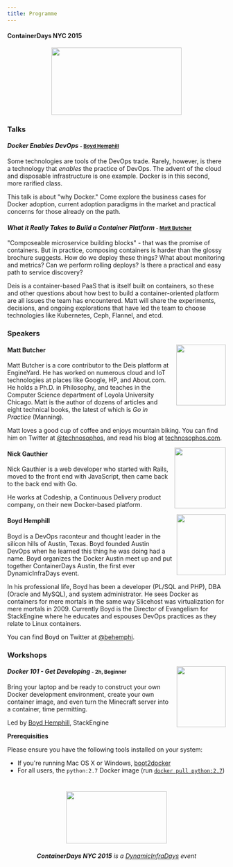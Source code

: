 ```yaml
---
title: Programme
---
```


<style>
#footer {
   display: none;
   }
</style>

#### ContainerDays NYC 2015

<img src="http://dynamicinfradays.org/img/logo.png" height="155" width="300" style="margin-left:auto;margin-right:auto;display:block">

### Talks

#### <a name="dockerdevops"></a>_Docker Enables DevOps_ <span style="font-size: smaller">- [Boyd Hemphill](#boydh)</span>

Some technologies are tools of the DevOps trade. Rarely, however, is there a technology that _enables_ the practice of DevOps. The advent of the cloud and disposable infrastructure is one example. Docker is in this second, more rarified class.

This talk is about "why Docker." Come explore the business cases for Docker adoption, current adoption paradigms in the market and practical concerns for those already on the path.

#### <a name="platform"></a>_What it Really Takes to Build a Container Platform_ <span style="font-size: smaller">- [Matt Butcher](#mattb)</span>

"Composeable microservice building blocks" - that was the promise of containers. But in practice, composing containers is harder than the glossy brochure suggests. How do we deploy these things? What about monitoring and metrics? Can we perform rolling deploys? Is there a practical and easy path to service discovery?

Deis is a container-based PaaS that is itself built on containers, so these and other questions about how best to build a container-oriented platform are all issues the team has encountered. Matt will share the experiments, decisions, and ongoing explorations that have led the team to choose technologies like Kubernetes, Ceph, Flannel, and etcd.

### Speakers

<img src="http://dynamicinfradays.org/events/2015-nyc/img/matt-butcher.png" width="114" height="140" style="margin-left:10px; margin-bottom: 5px; float:right; clear: right;">

#### <a name="mattb"></a>Matt Butcher

Matt Butcher is a core contributor to the Deis platform at EngineYard. He has worked on numerous cloud and IoT technologies at places like Google, HP, and About.com. He holds a Ph.D. in Philosophy, and teaches in the Computer Science department of Loyola University Chicago. Matt is the author of dozens of articles and eight technical books, the latest of which is _Go in Practice_ (Manning).

Matt loves a good cup of coffee and enjoys mountain biking. You can find him on Twitter at [@technosophos](https://twitter.com/technosophos), and read his blog at [technosophos.com](http://technosophos.com).

<img src="http://dynamicinfradays.org/events/2015-nyc/img/nick-gauthier.png" width="118" height="140" style="margin-left:10px; margin-bottom: 5px; float:right; clear: right;">

#### <a name="nickg"></a>Nick Gauthier

Nick Gauthier is a web developer who started with Rails, moved to the front end with JavaScript, then came back to the back end with Go.

He works at Codeship, a Continuous Delivery product company, on their new Docker-based platform.

<img src="http://dynamicinfradays.org/events/2015-nyc/img/boyd-hemphill.png" width="113" height="140" style="margin-left:10px; margin-bottom: 5px; float:right; clear: right;">

#### <a name="boydh"></a>Boyd Hemphill

Boyd is a DevOps raconteur and thought leader in the silicon hills of Austin, Texas. Boyd founded Austin DevOps when he learned this thing he was doing had a name. Boyd organizes the Docker Austin meet up and put together ContainerDays Austin, the first ever DynamicInfraDays event.

In his professional life, Boyd has been a developer (PL/SQL and PHP), DBA (Oracle and MySQL), and system administrator. He sees Docker as containers for mere mortals in the same way Slicehost was virtualization for mere mortals in 2009. Currently Boyd is the Director of Evangelism for StackEngine where he educates and espouses DevOps practices as they relate to Linux containers.

You can find Boyd on Twitter at [@behemphi](https://twitter.com/behemphi).

### Workshops

<img src="http://dynamicinfradays.org/events/2015-nyc/img/boyd-hemphill.png" width="113" height="140" style="margin-left:10px; margin-bottom: 5px; float:right; clear: right;">

#### <a name="docker101"></a>_Docker 101 - Get Developing_ <span style="font-size: smaller">- 2h, Beginner</span>

Bring your laptop and be ready to construct your own Docker development environment, create your own container image, and even turn the Minecraft server into a container, time permitting.

Led by [Boyd Hemphill](#boydh), StackEngine

**Prerequisities**

Please ensure you have the following tools installed on your system:

* If you're running Mac OS X or Windows, [boot2docker](http://boot2docker.io/)
* For all users, the `python:2.7` Docker image (run [`docker pull python:2.7`](https://docs.docker.com/reference/commandline/pull/))

<img src="http://dynamicinfradays.org/img/logo.png" height="120" width="232" style="margin: 40px auto 20px auto; display: block;">

<div style="text-align: center; display: block;"><em><strong>ContainerDays NYC 2015</strong> is a <a href="http://dynamicinfradays.org">DynamicInfraDays</a> event</em></div>
